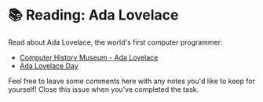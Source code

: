 # :books: Reading: Ada Lovelace

Read about Ada Lovelace, the world's first computer programmer:

- [Computer History Museum - Ada Lovelace](https://www.computerhistory.org/babbage/adalovelace/)
- [Ada Lovelace Day](https://findingada.com/)

Feel free to leave some comments here with any notes you'd like to keep for yourself! Close this issue when you've completed the task.
